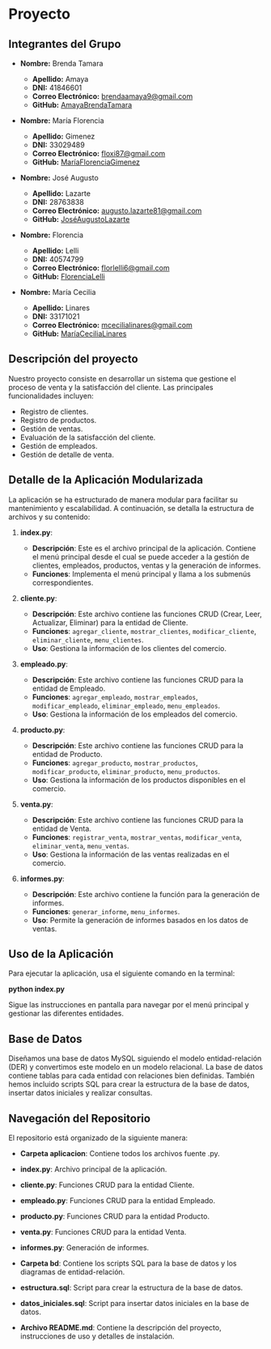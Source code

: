 # Proyecto

## Integrantes del Grupo

- **Nombre:** Brenda Tamara 
  - **Apellido:** Amaya
  - **DNI:** 41846601
  - **Correo Electrónico:** brendaamaya9@gmail.com 
  - **GitHub:** [AmayaBrendaTamara](https://github.com/amayabren)

- **Nombre:** María Florencia
  - **Apellido:** Gimenez
  - **DNI:** 33029489
  - **Correo Electrónico:** floxi87@gmail.com
  - **GitHub:** [MaríaFlorenciaGimenez](https://github.com/Floxi87)

- **Nombre:** José Augusto
  - **Apellido:** Lazarte
  - **DNI:** 28763838
  - **Correo Electrónico:** augusto.lazarte81@gmail.com
  - **GitHub:** [JoséAugustoLazarte](https://github.com/AugustoLaz)

- **Nombre:** Florencia
  - **Apellido:** Lelli
  - **DNI:** 40574799
  - **Correo Electrónico:** florlelli6@gmail.com
  - **GitHub:** [FlorenciaLelli](https://github.com/florlelli)

- **Nombre:** María Cecilia
  - **Apellido:** Linares
  - **DNI:** 33171021
  - **Correo Electrónico:** mcecilialinares@gmail.com
  - **GitHub:** [MaríaCeciliaLinares](https://github.com/cecilinares)

## Descripción del proyecto
Nuestro proyecto consiste en desarrollar un sistema que gestione el proceso de venta y la satisfacción del cliente. Las principales funcionalidades incluyen:

- Registro de clientes.
- Registro de productos.
- Gestión de ventas.
- Evaluación de la satisfacción del cliente.
- Gestión de empleados.
- Gestión de detalle de venta.

## Detalle de la Aplicación Modularizada
La aplicación se ha estructurado de manera modular para facilitar su mantenimiento y escalabilidad. A continuación, se detalla la estructura de archivos y su contenido:

1. **index.py**:
    - **Descripción**: Este es el archivo principal de la aplicación. Contiene el menú principal desde el cual se puede acceder a la gestión de clientes, empleados, productos, ventas y la generación de informes.
    - **Funciones**: Implementa el menú principal y llama a los submenús correspondientes.

2. **cliente.py**:
    - **Descripción**: Este archivo contiene las funciones CRUD (Crear, Leer, Actualizar, Eliminar) para la entidad de Cliente.
    - **Funciones**: `agregar_cliente`, `mostrar_clientes`, `modificar_cliente`, `eliminar_cliente`, `menu_clientes`.
    - **Uso**: Gestiona la información de los clientes del comercio.

3. **empleado.py**:
    - **Descripción**: Este archivo contiene las funciones CRUD para la entidad de Empleado.
    - **Funciones**: `agregar_empleado`, `mostrar_empleados`, `modificar_empleado`, `eliminar_empleado`, `menu_empleados`.
    - **Uso**: Gestiona la información de los empleados del comercio.

4. **producto.py**:
    - **Descripción**: Este archivo contiene las funciones CRUD para la entidad de Producto.
    - **Funciones**: `agregar_producto`, `mostrar_productos`, `modificar_producto`, `eliminar_producto`, `menu_productos`.
    - **Uso**: Gestiona la información de los productos disponibles en el comercio.

5. **venta.py**:
    - **Descripción**: Este archivo contiene las funciones CRUD para la entidad de Venta.
    - **Funciones**: `registrar_venta`, `mostrar_ventas`, `modificar_venta`, `eliminar_venta`, `menu_ventas`.
    - **Uso**: Gestiona la información de las ventas realizadas en el comercio.

6. **informes.py**:
    - **Descripción**: Este archivo contiene la función para la generación de informes.
    - **Funciones**: `generar_informe`, `menu_informes`.
    - **Uso**: Permite la generación de informes basados en los datos de ventas.

## Uso de la Aplicación
Para ejecutar la aplicación, usa el siguiente comando en la terminal:

**python index.py**

Sigue las instrucciones en pantalla para navegar por el menú principal y gestionar las diferentes entidades.

## Base de Datos
Diseñamos una base de datos MySQL siguiendo el modelo entidad-relación (DER) y convertimos este modelo en un modelo relacional. La base de datos contiene tablas para cada entidad con relaciones bien definidas. También hemos incluido scripts SQL para crear la estructura de la base de datos, insertar datos iniciales y realizar consultas.

## Navegación del Repositorio
El repositorio está organizado de la siguiente manera:

- **Carpeta aplicacion**: Contiene todos los archivos fuente .py.

 - **index.py**: Archivo principal de la aplicación.
 - **cliente.py**: Funciones CRUD para la entidad Cliente.
 - **empleado.py**: Funciones CRUD para la entidad Empleado.
 - **producto.py**: Funciones CRUD para la entidad Producto.
 - **venta.py**: Funciones CRUD para la entidad Venta.
 - **informes.py**: Generación de informes.

- **Carpeta bd**: Contiene los scripts SQL para la base de datos y los diagramas de entidad-relación.

 - **estructura.sql**: Script para crear la estructura de la base de datos.
 - **datos_iniciales.sql**: Script para insertar datos iniciales en la base de datos.

- **Archivo README.md**: Contiene la descripción del proyecto, instrucciones de uso y detalles de instalación.



